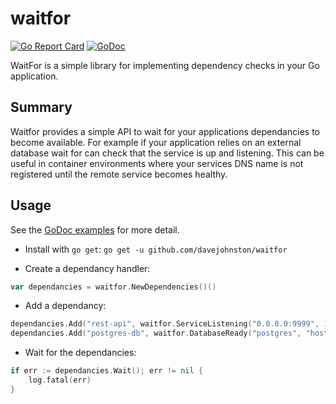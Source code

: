 # waitfor
[![Go Report Card](https://goreportcard.com/badge/github.com/davejohnston/waitfor)](https://goreportcard.com/report/github.com/davejohnston/waitfor)
[![GoDoc](https://godoc.org/github.com/davejohnston/waitfor?status.svg)](https://godoc.org/github.com/davejohnston/waitfor)

WaitFor is a simple library for implementing dependency checks in your Go application.

## Summary
Waitfor provides a simple API to wait for your applications dependancies to become available. For example if your application relies on an external database wait for can check that the service is up and listening.
This can be useful in container environments where your services DNS name is not registered until the remote service becomes healthy.

## Usage

See the [GoDoc examples](https://godoc.org/github.com/davejohnston/waitfor) for more detail.

 - Install with `go get`: `go get -u github.com/davejohnston/waitfor`
 
  - Create a dependancy handler:
   ```go
   var dependancies = waitfor.NewDependencies()()
   ```
  - Add a dependancy:
  ```go
  dependancies.Add("rest-api", waitfor.ServiceListening("0.0.0.0:9999", 10*time.Second))
  dependancies.Add("postgres-db", waitfor.DatabaseReady("postgres", "host=localhost port=5423 user=postgres password=secret dbname=postgres sslmode=disable")
  ```
  - Wait for the dependancies:
  ```go
  if err := dependancies.Wait(); err != nil {
      log.fatal(err)
  }
  ```

